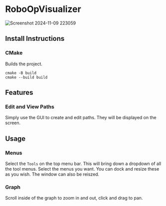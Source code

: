 # RoboOpVisualizer
![Screenshot 2024-11-09 223059](https://github.com/user-attachments/assets/18f42b1c-533c-40f0-81c1-80d491f5db60)
## Install Instructions
### CMake
Builds the project.
```
cmake -B build
cmake --build build
```
## Features
### Edit and View Paths
Simply use the GUI to create and edit paths. They will be displayed on the screen.
## Usage
### Menus
Select the `Tools` on the top menu bar. This will bring down a dropdown of all the tool menus. Select the menus you want. You can dock and resize these as you wish. The window can also be reiszed.
### Graph
Scroll inside of the graph to zoom in and out, click and drag to pan.
